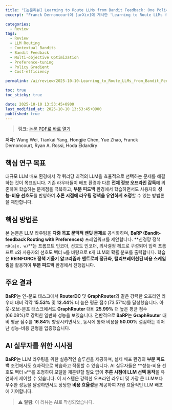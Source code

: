 ```yaml
---
title: "[논문리뷰] Learning to Route LLMs from Bandit Feedback: One Policy, Many Trade-offs"
excerpt: "Franck Dernoncourt이 [arXiv]에 게시한 'Learning to Route LLMs from Bandit Feedback: One Policy, Many Trade-offs' 논문에 대한 자세한 리뷰입니다."

categories:
  - Review
tags:
  - Review
  - LLM Routing
  - Contextual Bandits
  - Bandit Feedback
  - Multi-objective Optimization
  - Preference-tuning
  - Policy Gradient
  - Cost-efficiency

permalink: /ai/review/2025-10-10-Learning_to_Route_LLMs_from_Bandit_Feedback_One_Policy_Many_Trade-offs/

toc: true
toc_sticky: true

date: 2025-10-10 13:53:45+0900
last_modified_at: 2025-10-10 13:53:45+0900
published: true
---
```

> **링크:** [논문 PDF로 바로 열기](https://arxiv.org/abs/2510.07429)

**저자:** Wang Wei, Tiankai Yang, Hongjie Chen, Yue Zhao, Franck Dernoncourt, Ryan A. Rossi, Hoda Eldardiry



## 핵심 연구 목표
대규모 LLM 배포 환경에서 각 쿼리당 최적의 LLM을 효율적으로 선택하는 문제를 해결하는 것이 목표입니다. 기존 라우터들이 배포 환경과 다른 **전체 정보 오프라인 감독**에 의존하여 학습하는 문제점을 극복하고, **부분 피드백** 환경에서 학습하면서도 사용자의 **성능-비용 선호도**를 반영하여 **추론 시점에 라우팅 정책을 유연하게 조정**할 수 있는 방법론을 제안합니다.

## 핵심 방법론
본 논문은 LLM 라우팅을 **다중 목표 문맥적 밴딧 문제**로 공식화하며, **BaRP (Bandit-feedback Routing with Preferences)** 프레임워크를 제안합니다. **신경망 정책 `πθ(a|x, w)`**는 프롬프트 인코더, 선호도 인코더, 의사결정 헤드로 구성되어 입력 프롬프트 `x`와 사용자의 선호도 벡터 `w`를 바탕으로 `K`개 LLM의 확률 분포를 출력합니다. 학습은 **REINFORCE 정책 기울기 알고리즘**과 **엔트로피 정규화**, **캘리브레이션된 비용 스케일링**을 활용하여 **부분 피드백** 환경에서 진행됩니다.

## 주요 결과
**BaRP**는 인-분포 태스크에서 **RouterDC** 및 **GraphRouter**와 같은 강력한 오프라인 라우터 대비 각각 **15.53%** 및 **12.44%** 더 높은 평균 점수(73.57%)를 달성했습니다. 아웃-오브-분포 태스크에서도 **GraphRouter** 대비 **25.99%** 더 높은 평균 점수(66.08%)로 강력한 일반화 성능을 보였습니다. 전반적으로 **BaRP**는 **GraphRouter** 대비 평균 점수를 **16.84%** 향상시키면서도, 동시에 통화 비용을 **50.00%** 절감하는 뛰어난 성능-비용 균형을 입증했습니다.

## AI 실무자를 위한 시사점
**BaRP**는 LLM 라우팅을 위한 실용적인 솔루션을 제공하며, 실제 배포 환경의 **부분 피드백** 조건에서도 효과적으로 학습하고 작동할 수 있습니다. AI 실무자들은 **성능-비용 선호도 벡터 `w`**를 조정하여 모델을 재훈련할 필요 없이 **추론 시점에 LLM 선택 동작**을 유연하게 제어할 수 있습니다. 이 시스템은 강력한 오프라인 라우터 및 가장 큰 LLM보다 우수한 성능을 달성하면서도 상당한 **비용 효율성**을 제공하여 자원 효율적인 LLM 배포에 기여합니다.

> ⚠️ **알림:** 이 리뷰는 AI로 작성되었습니다.